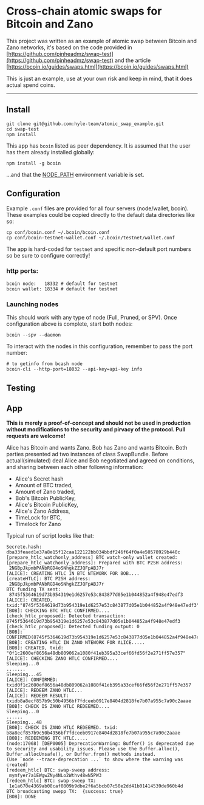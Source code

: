 # Cross-chain atomic swaps for Bitcoin and Zano

This project was written as an example of atomic swap between Bitcoin and Zano networks, it's based on the code provided in [https://github.com/pinheadmz/swap-test](https://github.com/pinheadmz/swap-test) and the article [https://bcoin.io/guides/swaps.html](https://bcoin.io/guides/swaps.html) 

This is just an example, use at your own risk and keep in mind, that it does actual spend coins.

---

## Install

```
git clone git@github.com:hyle-team/atomic_swap_example.git
cd swap-test
npm install
```

This app has `bcoin` listed as peer dependency.
It is assumed that the user has them already installed globally:

```
npm install -g bcoin
```

...and that the [NODE_PATH](https://nodejs.org/api/modules.html#modules_loading_from_the_global_folders)
environment variable is set.

## Configuration

Example `.conf` files are provided for all four servers (node/wallet, bcoin).
These examples could be copied directly to the default data directories like so:

```
cp conf/bcoin.conf ~/.bcoin/bcoin.conf
cp conf/bcoin-testnet-wallet.conf ~/.bcoin/testnet/wallet.conf
```

The app is hard-coded for `testnet` and specific non-default port numbers so be
sure to configure correctly!

### http ports:
```
bcoin node:   18332 # default for testnet
bcoin wallet: 18334 # default for testnet
```

### Launching nodes

This should work with any type of node (Full, Pruned, or SPV). Once configuration above is complete,
start both nodes:
```
bcoin --spv --daemon
```

To interact with the nodes in this configuration, remember to pass the port number:
```
# to getinfo from bcash node
bcoin-cli --http-port=18032 --api-key=api-key info
```

## Testing

## App

**This is merely a proof-of-concept and should not be used in production without modifications to the security and pirvacy of the protocol. Pull requests are welcome!**

Alice has Bitcoin and wants Zano. Bob has Zano and wants Bitcoin. 
Both parties presented ad two instances of class SwapBundle. 
Before actuall(simulated) deal Alice and Bob negotiated and agreed on conditions, and sharing between each other following information:
* Alice's Secret hash 
* Amount of BTC traded, 
* Amount of Zano traded, 
* Bob's Bitcoin PublicKey, 
* Alice's Bitcoin PublicKey, 
* Alice's Zano Address,
* TimeLock for BTC, 
* Timelock for Zano 

Typical run of script looks like that: 
```
Secrete.hash: dba33feaed1e37a8e15f12caa122122bb034bbdf246f64f0a4e50578929b440c
[prepare_htlc_watchonly_address] BTC watch-only wallet created:
[prepare_htlc_watchonly_address]: Prepared with BTC P2SH address:
 2NGBpJkpmbPANbRGD4oSNhgkZZJQFpABJ7r
[ALICE]: CREATING HTLC IN BTC NTEWORK FOR BOB....
[createHTLC]: BTC P2SH address:
 2NGBpJkpmbPANbRGD4oSNhgkZZJQFpABJ7r
BTC funding TX sent:
 8745f5364619d73b954319e1d6257e53c843877d05e1b044852a4f948e47edf3
[ALICE]: CREATED, txid:"8745f5364619d73b954319e1d6257e53c843877d05e1b044852a4f948e47edf3"
[BOB]: CHECKING BTC HTLC CONFIRMED....
[check_htlc_proposed]: Detected transaction: 8745f5364619d73b954319e1d6257e53c843877d05e1b044852a4f948e47edf3
[check_htlc_proposed]: Detected funding output: 0
[BOB]: CONFIRMED(8745f5364619d73b954319e1d6257e53c843877d05e1b044852a4f948e47edf3)
[BOB]: CREATING HTLC IN ZANO NTEWORK FOR ALICE.....
[BOB]: CREATED, txid: "0f1c2600ef8656a48db809062a1080f41eb395a33cef66fd56f2e271ff57e357"
[ALICE]: CHECKING ZANO HTLC CONFIRMED....
Sleeping...0
.......
Sleeping...45
[ALICE]: CONFIRMED: txid0f1c2600ef8656a48db809062a1080f41eb395a33cef66fd56f2e271ff57e357
[ALICE]: REDEEM ZANO HTLC...
[ALICE]: REDEEM RESULT: txidb8a8ecf857b9c50b4956bf7fdceeb0917e8404d2818fe7b07a955c7a90c2aaae
[BOB]: CHECK IS ZANO HTLC REDEEMED....
Sleeping...0
......
Sleeping...48
[BOB]: CHECK IS ZANO HTLC REDEEMED. txid: b8a8ecf857b9c50b4956bf7fdceeb0917e8404d2818fe7b07a955c7a90c2aaae
[BOB]: REDEEMING BTC HTLC.....
(node:17068) [DEP0005] DeprecationWarning: Buffer() is deprecated due to security and usability issues. Please use the Buffer.alloc(), Buffer.allocUnsafe(), or Buffer.from() methods instead.
(Use `node --trace-deprecation ...` to show where the warning was created)
[redeem_htlc] BTC: swap-sweep address:
 mymfyer7a1EWgwZNy4NLo2Wthv48wN5PW3
[redeem_htlc] BTC: swap-sweep TX:
 1e1a670e4369ab08caf0809b9dbe2f6a5bcb07c50e2dd41b01414539de960b4d
BTC broadcasting swepp TX:  {success: true}
[BOB]: DONE
```

